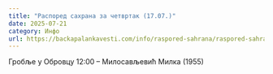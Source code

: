 ```yaml
---
title: "Распоред сахрана за четвртак (17.07.)"
date: 2025-07-21
category: Инфо
url: https://backapalankavesti.com/info/raspored-sahrana/raspored-sahrana-za-cetvrtak-17-07/
---
```


Гробље у Обровцу
12:00 – Милосављевић Милка (1955)
